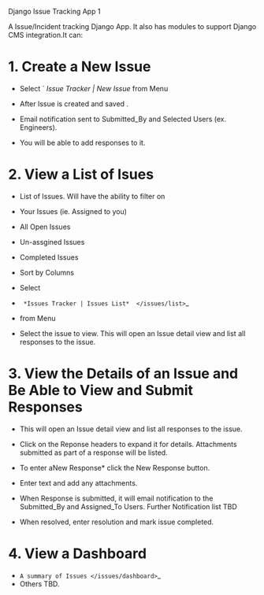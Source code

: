 Django Issue Tracking App 1

A Issue/Incident tracking Django App. It also has modules to support Django CMS integration.It can:

# 1. Create a New Issue

* Select ` *Issue Tracker | New Issue*  from Menu
* After Issue is created and saved .

* Email notification sent to Submitted_By and Selected Users (ex. Engineers).
* You will be able to add responses to it.



# 2. View a List of Isues

* List of Issues. Will have the ability to filter on

* Your Issues (ie. Assigned to you)
* All Open Issues
* Un-assgined Issues
* Completed Issues


* Sort by Columns
* Select
*  ` *Issues Tracker | Issues List*  </issues/list>`_ 
* from Menu
* Select the issue to view. This will open an Issue detail view and list all responses to the issue.


# 3. View the Details of an Issue and Be Able to View and Submit Responses

* This will open an Issue detail view and list all responses to the issue.
* Click on the Reponse headers to expand it for details. Attachments submitted as part of a response will be listed.
* To enter aNew Response*  click the New Response button.

* Enter text and add any attachments.
* When Response is submitted, it will email notification to the Submitted_By and Assigned_To Users. Further Notification list TBD


* When resolved, enter resolution and mark issue completed.


# 4. View a Dashboard

*  `A summary of Issues </issues/dashboard>`_ 
* Others TBD.
